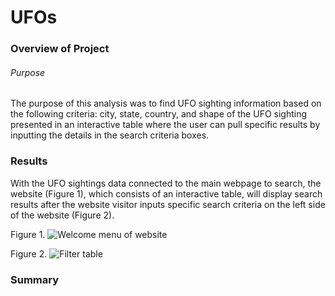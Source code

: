 # UFOs

### Overview of Project
###### Purpose
The purpose of this analysis was to find UFO sighting information based on the following criteria: city, state, country, and shape of the UFO sighting presented in an interactive table where the user can pull specific results by inputting the details in the search criteria boxes.

### Results
With the UFO sightings data connected to the main webpage to search, the website (Figure 1), which consists of an interactive table, will display search results after the website visitor inputs specific search criteria on the left side of the website (Figure 2).

Figure 1.
![Welcome menu of website]("C:\Users\16462\Desktop\BootCamp\Module-11\UFOs\images\UFO_website.png")

Figure 2.
![Filter table]("C:\Users\16462\Desktop\BootCamp\Module-11\UFOs\images\Filter_table.png")

### Summary
